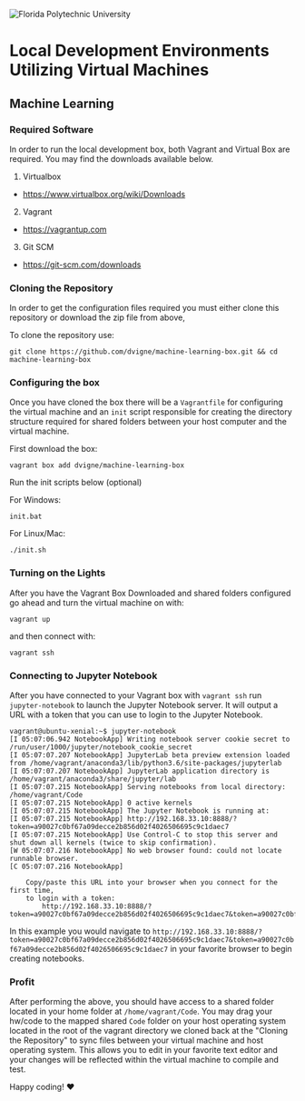 ![Florida Polytechnic University](https://floridapoly.edu/wp-content/themes/floridapolytechnic/images/home_logo.png)
# Local Development Environments Utilizing Virtual Machines
## Machine Learning

### Required Software
In order to run the local development box, both Vagrant and Virtual Box are required. You may find the downloads available below.
1. Virtualbox
  * https://www.virtualbox.org/wiki/Downloads
2. Vagrant
  * https://vagrantup.com
3. Git SCM
  * https://git-scm.com/downloads

### Cloning the Repository
In order to get the configuration files required you must either clone this repository or download the zip file from above,

To clone the repository use:
```
git clone https://github.com/dvigne/machine-learning-box.git && cd machine-learning-box
```

### Configuring the box
Once you have cloned the box there will be a `Vagrantfile` for configuring the virtual machine and an `init` script responsible for creating the directory structure required for shared folders between your host computer and the virtual machine.

First download the box:
```
vagrant box add dvigne/machine-learning-box
```
Run the init scripts below (optional)

For Windows:
```
init.bat
```
For Linux/Mac:
```
./init.sh
```

### Turning on the Lights
After you have the Vagrant Box Downloaded and shared folders configured go ahead and turn the virtual machine on with:
```
vagrant up
```
and then connect with:
```
vagrant ssh
```

### Connecting to Jupyter Notebook
After you have connected to your Vagrant box with `vagrant ssh` run `jupyter-notebook` to launch the Jupyter Notebook server. It will output a URL with a token that you can use to login to the Jupyter Notebook.
```
vagrant@ubuntu-xenial:~$ jupyter-notebook
[I 05:07:06.942 NotebookApp] Writing notebook server cookie secret to /run/user/1000/jupyter/notebook_cookie_secret
[I 05:07:07.207 NotebookApp] JupyterLab beta preview extension loaded from /home/vagrant/anaconda3/lib/python3.6/site-packages/jupyterlab
[I 05:07:07.207 NotebookApp] JupyterLab application directory is /home/vagrant/anaconda3/share/jupyter/lab
[I 05:07:07.215 NotebookApp] Serving notebooks from local directory: /home/vagrant/Code
[I 05:07:07.215 NotebookApp] 0 active kernels
[I 05:07:07.215 NotebookApp] The Jupyter Notebook is running at:
[I 05:07:07.215 NotebookApp] http://192.168.33.10:8888/?token=a90027c0bf67a09decce2b856d02f4026506695c9c1daec7
[I 05:07:07.215 NotebookApp] Use Control-C to stop this server and shut down all kernels (twice to skip confirmation).
[W 05:07:07.216 NotebookApp] No web browser found: could not locate runnable browser.
[C 05:07:07.216 NotebookApp]

    Copy/paste this URL into your browser when you connect for the first time,
    to login with a token:
        http://192.168.33.10:8888/?token=a90027c0bf67a09decce2b856d02f4026506695c9c1daec7&token=a90027c0bf67a09decce2b856d02f4026506695c9c1daec7
```
In this example you would navigate to `http://192.168.33.10:8888/?token=a90027c0bf67a09decce2b856d02f4026506695c9c1daec7&token=a90027c0bf67a09decce2b856d02f4026506695c9c1daec7` in your favorite browser to begin creating notebooks.

### Profit
After performing the above, you should have access to a shared folder located in your home folder at `/home/vagrant/Code`. You may drag your hw/code to the mapped shared `Code` folder on your host operating system located in the root of the vagrant directory we cloned back at the "Cloning the Repository" to sync files between your virtual machine and host operating system. This allows you to edit in your favorite text editor and your changes will be reflected within the virtual machine to compile and test.

Happy coding! :heart:
